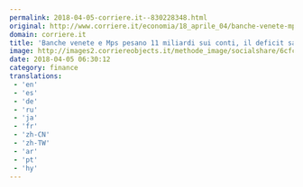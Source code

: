 ```yaml
---
permalink: 2018-04-05-corriere.it--830228348.html
original: http://www.corriere.it/economia/18_aprile_04/banche-venete-mps-pesano-11-miliardi-conti-deficit-sale-23percento-5a1b2426-37e7-11e8-8e5f-085098492e12.shtml
domain: corriere.it
title: 'Banche venete e Mps pesano 11 miliardi sui conti, il deficit sale al 2,3%'
image: http://images2.corriereobjects.it/methode_image/socialshare/6cfc2c3c-37e9-11e8-8e5f-085098492e12.jpg
date: 2018-04-05 06:30:12
category: finance
translations: 
 - 'en'
 - 'es'
 - 'de'
 - 'ru'
 - 'ja'
 - 'fr'
 - 'zh-CN'
 - 'zh-TW'
 - 'ar'
 - 'pt'
 - 'hy'
---
```


